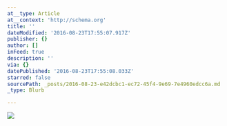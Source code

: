 ```yaml
---
at__type: Article
at__context: 'http://schema.org'
title: ''
dateModified: '2016-08-23T17:55:07.917Z'
publisher: {}
author: []
inFeed: true
description: ''
via: {}
datePublished: '2016-08-23T17:55:08.033Z'
starred: false
sourcePath: _posts/2016-08-23-e42dcbc1-ec72-45f4-9e69-7e4960edcc6a.md
_type: Blurb

---
```

![](https://the-grid-user-content.s3-us-west-2.amazonaws.com/a00dfb56-d588-4159-a9c3-97c97e4c85dc.jpg)